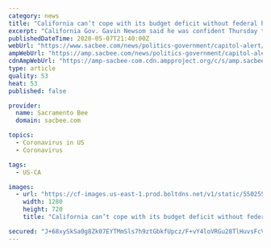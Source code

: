 ```yaml
---
category: news
title: "California can’t cope with its budget deficit without federal help, Gavin Newsom says"
excerpt: "California Gov. Gavin Newsom said he was confident Thursday that the state will work through a state budget deficit now estimated at $54.3 billion. But he said his optimistic outlook is conditioned on one thing: “More federal support."
publishedDateTime: 2020-05-07T21:40:00Z
webUrl: "https://www.sacbee.com/news/politics-government/capitol-alert/article242578306.html"
ampWebUrl: "https://amp.sacbee.com/news/politics-government/capitol-alert/article242578306.html"
cdnAmpWebUrl: "https://amp-sacbee-com.cdn.ampproject.org/c/s/amp.sacbee.com/news/politics-government/capitol-alert/article242578306.html"
type: article
quality: 53
heat: 53
published: false

provider:
  name: Sacramento Bee
  domain: sacbee.com

topics:
  - Coronavirus in US
  - Coronavirus

tags:
  - US-CA

images:
  - url: "https://cf-images.us-east-1.prod.boltdns.net/v1/static/5502557042001/8df543da-7573-4f2f-b712-72ea1259fac1/d345c8c9-fae0-4b72-be3c-cabb49a4f7ce/1280x720/match/image.jpg"
    width: 1280
    height: 720
    title: "California can’t cope with its budget deficit without federal help, Gavin Newsom says"

secured: "J+68xySkSa0g8Zk07EYTMmSls7h9ztGbkfUpcz/F+vY4loVRGu28TlHuvsFcVMQeYYiQvtoiQ6pKwuP0qkuMP35nFsCNJ3qvmf8xkyEDhVDn7ghrAwViVr2zJqkXGBu5XXrJg2MV1o7Os8IfhgjkLqX3/u1D9NUDoInCOQdQ+NK62CRLvEgS12DnzziBcBP3CbK5BdZCgH5XZIQ7R8uU92BAVpL8pUqR7DqBslCb4ToZ+oPLutixmAxmwtkVh4tC3OxxpoRan0pWpwERMqoX+PBbQ4ZTew9tlmCvmX8vWPDJ7rzGDafc1TeZ7eSXmc3y0JdoKJnNdH6o41MPoSSD6pjl9RVYUWpYC3h354XayW5KoR6N9j+DcHrZkSVobIxVJzTuwk1gO2sVWVAu8Ag50vE3tzmhn1PoTlLw17MocP61cgDCLYGqb97zK7EsQFLK75C7bXyyHhj2Z5RBjuNcFFDnlRWwYjSI//qazWmTKA0=;0DVrKb0yfDjTBlVLhBOLAQ=="
---
```


